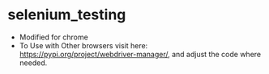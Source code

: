 # selenium_testing

- Modified for chrome
- To Use with Other browsers visit here: https://pypi.org/project/webdriver-manager/, and adjust the code where needed.
